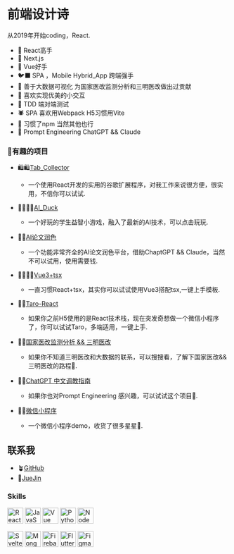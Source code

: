 # 前端设计诗
从2019年开始coding，React.
* 🫏 React高手
* 🍈 Next.js  
* 🐐 Vue好手
* 🐦‍⬛ SPA ，Mobile Hybrid_App 跨端强手
* 🐝 善于大数据可视化 为国家医改监测分析和三明医改做出过贡献
* 🦥 喜欢实现优美的小交互
* 🦂 TDD 端对端测试 
* 🕷️ SPA 喜欢用Webpack H5习惯用Vite
* 🪸 习惯了npm 当然其他也行
* 🫎 Prompt Engineering ChatGPT && Claude
  
 

### 🐣有趣的项目
* 🛍️🛍️[Tab_Collector](https://github.com/Superljf/Tab_Collector)
   - 一个使用React开发的实用的谷歌扩展程序，对我工作来说很方便，很实用，不信你可以试试.

 * 🦆🦆🦆🦆[AI_Duck](https://m.techlent.com/cn/AIContest)
   - 一个好玩的学生益智小游戏，融入了最新的AI技术，可以点击玩玩.
  
 * 🦅🦅[AI论文润色]()
   - 一个功能非常齐全的AI论文润色平台，借助ChaptGPT && Claude，当然不可以试用，使用需要钱.

 * 🐦‍🔥🐦‍🔥[Vue3+tsx](https://github.com/Superljf/Vue3-tsx-Template)
   - 一直习惯React+tsx，其实你可以试试使用Vue3搭配tsx,一键上手模板.

 * 🦚🦚[Taro-React](https://github.com/Superljf/Taro-React-template)
   - 如果你之前H5使用的是React技术栈，现在突发奇想做一个微信小程序了，你可以试试Taro，多端适用，一键上手.

 * 🦫🦫[国家医改监测分析 && 三明医改]()
   - 如果你不知道三明医改和大数据的联系，可以搜搜看，了解下国家医改&&三明医改的路程🐾.
  
 * 🌵🌵[ChatGPT 中文调教指南](https://github.com/PlexPt/awesome-chatgpt-prompts-zh)
   - 如果你也对Prompt Engineering 感兴趣，可以试试这个项目🪹.
     
 * 🦉🦉[微信小程序](https://github.com/Superljf/Wx-snacksShop)
   - 一个微信小程序demo，收货了很多星星💖.

## 联系我
- 🪴[GitHub](https://github.com/Superljf)
- 🌴[JueJin]()
  
  
   


 

### Skills
<p align="left">
  <a href="https://reactjs.org/" target="_blank" rel="noreferrer"><img src="https://raw.githubusercontent.com/danielcranney/readme-generator/main/public/icons/skills/react-colored.svg" width="36" height="36" alt="React" /></a>
<a href="https://developer.mozilla.org/en-US/docs/Web/JavaScript" target="_blank" rel="noreferrer"><img src="https://raw.githubusercontent.com/danielcranney/readme-generator/main/public/icons/skills/javascript-colored.svg" width="36" height="36" alt="JavaScript" /></a>
<a href="https://vuejs.org/" target="_blank" rel="noreferrer"><img src="https://raw.githubusercontent.com/danielcranney/readme-generator/main/public/icons/skills/vuejs-colored.svg" width="36" height="36" alt="Vue" /></a>
<a href="https://www.python.org/" target="_blank" rel="noreferrer"><img src="https://raw.githubusercontent.com/danielcranney/readme-generator/main/public/icons/skills/python-colored.svg" width="36" height="36" alt="Python" /></a>
<a href="https://nodejs.org/en/" target="_blank" rel="noreferrer"><img src="https://raw.githubusercontent.com/danielcranney/readme-generator/main/public/icons/skills/nodejs-colored.svg" width="36" height="36" alt="NodeJS" /></a>

<a href="https://svelte.dev/" target="_blank" rel="noreferrer"><img src="https://raw.githubusercontent.com/danielcranney/readme-generator/main/public/icons/skills/svelte-colored.svg" width="36" height="36" alt="Svelte" /></a>
<a href="https://www.mongodb.com/" target="_blank" rel="noreferrer"><img src="https://raw.githubusercontent.com/danielcranney/readme-generator/main/public/icons/skills/mongodb-colored.svg" width="36" height="36" alt="MongoDB" /></a>
<a href="https://firebase.google.com/" target="_blank" rel="noreferrer"><img src="https://raw.githubusercontent.com/danielcranney/readme-generator/main/public/icons/skills/firebase-colored.svg" width="36" height="36" alt="Firebase" /></a>
<a href="https://flutter.dev/" target="_blank" rel="noreferrer"><img src="https://raw.githubusercontent.com/danielcranney/readme-generator/main/public/icons/skills/flutter-colored.svg" width="36" height="36" alt="Flutter" /></a>
<a href="https://www.figma.com/" target="_blank" rel="noreferrer"><img src="https://raw.githubusercontent.com/danielcranney/readme-generator/main/public/icons/skills/figma-colored.svg" width="36" height="36" alt="Figma" /></a>
</p>
